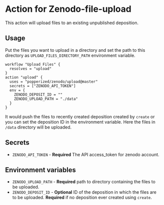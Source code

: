 # Action for Zenodo-file-upload
This action will upload files to an existing unpublished deposition.

## Usage
Put the files you want to upload in a directory and set the path to this directory as `UPLOAD_FILES_DIRECTORY_PATH` environment variable.

```hcl
workflow "Upload Files" {
  resolves = "upload"
}
action "upload" {
  uses = "popperized/zenodo/upload@master"
  secrets = ["ZENODO_API_TOKEN"]
  env = {
    ZENODO_DEPOSIT_ID = ""
    ZENODO_UPLOAD_PATH = "./data"
  }
}
```
It would push the files to recently created deposition created by `create` or you can set the deposition ID in the environment variable.
Here the files in `/data` directory will be uploaded.
## Secrets
* `ZENODO_API_TOKEN` - **Required** The API access_token for zenodo account.

## Environment variables
* `ZENODO_UPLOAD_PATH` - **Required** path to directory containing the files to be uploaded.
* `ZENODO_DEPOSIT_ID` - **Optional** ID of the deposition in which the files are to be uploaded. **Required** if no deposition ever created using `create`.

